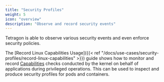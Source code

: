 ```yaml
---
title: "Security Profiles"
weight: 5
icon: "overview"
description: "Observe and record security events"
---
```


Tetragon is able to observe various security events and even enforce security
policies.

The [Record Linux Capabilities Usage]({{< ref "/docs/use-cases/security-profiles/record-linux-capabilities" >}}) guide
shows how to monitor and record [Capabilities](https://man7.org/linux/man-pages/man7/capabilities.7.html) checks
conducted by the kernel on behalf of applications during privileged operations. This can be used to inspect
and produce security profiles for pods and containers.
